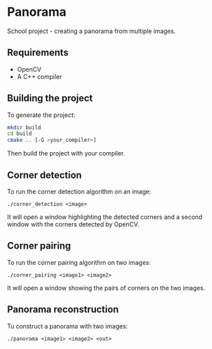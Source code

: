 # Panorama

School project - creating a panorama from multiple images.

## Requirements

- OpenCV
- A C++ compiler

## Building the project

To generate the project:

```bash
mkdir build
cd build
cmake .. [-G <your_compiler>]
```

Then build the project with your compiler.

## Corner detection

To run the corner detection algorithm on an image:

```
./corner_detection <image>
```

It will open a window highlighting the detected corners and a second window with the corners detected by OpenCV.

## Corner pairing

To run the corner pairing algorithm on two images:

```
./corner_pairing <image1> <image2>
```

It will open a window showing the pairs of corners on the two images.

## Panorama reconstruction

Tu construct a panorama with two images:

```
./panorama <image1> <image2> <out>
```